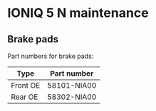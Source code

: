 # IONIQ 5 N maintenance

## Brake pads

Part numbers for brake pads:

Type | Part number
---- | -----------
Front OE | 58101-NIA00
Rear OE | 58302-NIA00
